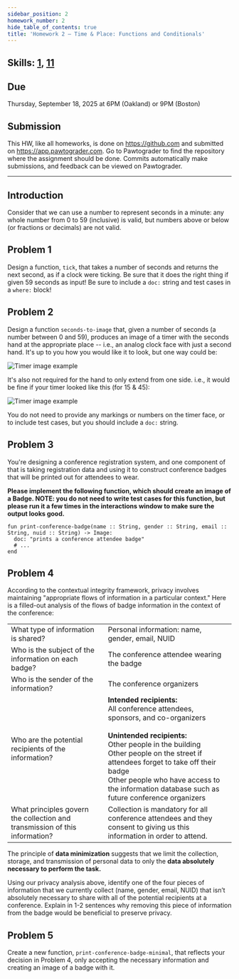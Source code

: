 ```yaml
---
sidebar_position: 2
homework_number: 2
hide_table_of_contents: true
title: 'Homework 2 — Time & Place: Functions and Conditionals'
---
```


## Skills: [1](</skills/#(1)>), [11](</skills/#(11)>)

## Due

Thursday, September 18, 2025 at 6PM (Oakland) or 9PM (Boston)

## Submission

This HW, like all homeworks, is done on https://github.com and submitted on https://app.pawtograder.com. Go to Pawtograder to find the repository where the assignment should be done. Commits automatically make submissions, and feedback can be viewed on Pawtograder.

______________________________________________________________________

## Introduction

Consider that we can use a number to represent seconds in a minute: any whole number from 0 to 59 (inclusive) is valid, but numbers above or below (or fractions or decimals) are not valid.

## Problem 1

Design a function, `tick`, that takes a number of seconds and returns the next second, as if a clock were ticking. Be sure that it does the right thing if given 59 seconds as input! Be sure to include a `doc:` string and test cases in a `where:` block!

## Problem 2

Design a function `seconds-to-image` that, given a number of seconds (a number between 0 and 59), produces an image of a timer with the seconds hand at the appropriate place -- i.e., an analog clock face with just a second hand. It's up to you how you would like it to look, but one way could be:

![Timer image example](/img/hw2-tick.png)

It's also not required for the hand to only extend from one side. i.e., it would be fine if your timer looked like this (for 15 & 45):

![Timer image example](/img/hw2-tick-alt.png)

You do not need to provide any markings or numbers on the timer face, or to include test cases, but you should include a `doc:` string.

## Problem 3

You're designing a conference registration system, and one component of that is taking registration data and using it to construct conference badges that will be printed out for attendees to wear.

**Please implement the following function, which should create an image of a Badge. NOTE: you do not need to write test cases for this function, but please run it a few times in the interactions window to make sure the output looks good.**

```pyret
fun print-conference-badge(name :: String, gender :: String, email :: String, nuid :: String) -> Image:
  doc: "prints a conference attendee badge"
  # ...
end
```

## Problem 4

According to the contextual integrity framework, privacy involves maintaining "appropriate flows of information in a particular context." Here is a filled-out analysis of the flows of badge information in the context of the conference:

|  |  |
| -- | -- |
| What type of information is shared? | Personal information: name, gender, email, NUID |
| Who is the subject of the information on each badge? | The conference attendee wearing the badge |
| Who is the sender of the information? | The conference organizers |
| Who are the potential recipients of the information? | **Intended recipients:**<br/>All conference attendees, sponsors, and co-organizers<br/><br/>**Unintended recipients:**<br/>Other people in the building<br/>Other people on the street if attendees forget to take off their badge<br/>Other people who have access to the information database such as future conference organizers |
| What principles govern the collection and transmission of this information? | Collection is mandatory for all conference attendees and they consent to giving us this information in order to attend. |

The principle of **data minimization** suggests that we limit the collection, storage, and transmission of personal data to only the **data absolutely necessary to perform the task.**

Using our privacy analysis above, identify one of the four pieces of information that we currently collect (name, gender, email, NUID) that isn’t absolutely necessary to share with all of the potential recipients at a conference. Explain in 1-2 sentences why removing this piece of information from the badge would be beneficial to preserve privacy.

## Problem 5

Create a new function, `print-conference-badge-minimal`, that reflects your decision in Problem 4, only accepting the necessary information and creating an image of a badge with it.
